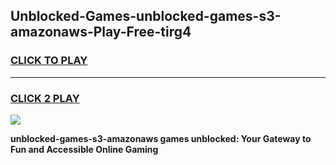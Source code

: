 
## Unblocked-Games-unblocked-games-s3-amazonaws-Play-Free-tirg4
<h3>
<a href="https://premium76.site?title=unblocked-games-s3-amazonaws&ref=10A">CLICK TO PLAY</a></h3>
<hr>

<h3>
<a href="https://premium76.site?title=unblocked-games-s3-amazonaws&ref=10A">CLICK 2 PLAY</a>
  
</h3>

<a href="https://premium76.site?title=unblocked-games-s3-amazonaws&ref=10A"><img src="https://clearcache.store/games.png"></a>


**unblocked-games-s3-amazonaws games unblocked: Your Gateway to Fun and Accessible Online Gaming**
